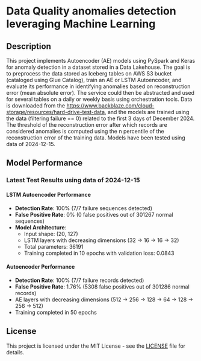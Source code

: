 # Data Quality anomalies detection leveraging Machine Learning 

## Description
This project implements Autoencoder (AE) models using PySpark and Keras for anomaly detection in a dataset stored in a Data Lakehouse. The goal is to preprocess the data stored as Iceberg tables on AWS S3 bucket (cataloged using Glue Catalog), train an AE or LSTM Autoencoder, and evaluate its performance in identifying anomalies based on reconstruction error (mean absolute error).
The service could then be abstracted and used for several tables on a daily or weekly basis using orchestration tools.
Data is downloaded from the https://www.backblaze.com/cloud-storage/resources/hard-drive-test-data, and the models are trained using the data (filtering failure == 0) related to the first 3 days of December 2024. The threshold of the reconstruction error after which records are considered anomalies is computed using the n percentile of the reconstruction error of the training data.
Models have been tested using data of 2024-12-15.

## Model Performance

### Latest Test Results using data of 2024-12-15

#### LSTM Autoencoder Performance
- **Detection Rate**: 100% (7/7 failure sequences detected)
- **False Positive Rate**: 0% (0 false positives out of 301267 normal sequences)
- **Model Architecture**:
  - Input shape: (20, 127)
  - LSTM layers with decreasing dimensions (32 → 16 → 16 → 32)
  - Total parameters: 36191
  - Training completed in 10 epochs with validation loss: 0.0843

#### Autoencoder Performance
- **Detection Rate**: 100% (7/7 failure records detected)
- **False Positive Rate**: 1.76% (5308 false positives out of 301286 normal records)
- AE layers with decreasing dimensions (512 → 256 → 128 → 64 -> 128 -> 256 -> 512)
- Training completed in 50 epochs



## License
This project is licensed under the MIT License - see the [LICENSE](LICENSE.txt) file for details.